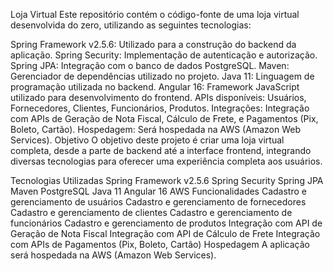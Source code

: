 Loja Virtual
Este repositório contém o código-fonte de uma loja virtual desenvolvida do zero, utilizando as seguintes tecnologias:

Spring Framework v2.5.6: Utilizado para a construção do backend da aplicação.
Spring Security: Implementação de autenticação e autorização.
Spring JPA: Integração com o banco de dados PostgreSQL.
Maven: Gerenciador de dependências utilizado no projeto.
Java 11: Linguagem de programação utilizada no backend.
Angular 16: Framework JavaScript utilizado para desenvolvimento do frontend.
APIs disponíveis: Usuários, Fornecedores, Clientes, Funcionários, Produtos.
Integrações: Integração com APIs de Geração de Nota Fiscal, Cálculo de Frete, e Pagamentos (Pix, Boleto, Cartão).
Hospedagem: Será hospedada na AWS (Amazon Web Services).
Objetivo
O objetivo deste projeto é criar uma loja virtual completa, desde a parte de backend até a interface frontend, integrando diversas tecnologias para oferecer uma experiência completa aos usuários.

Tecnologias Utilizadas
Spring Framework v2.5.6
Spring Security
Spring JPA
Maven
PostgreSQL
Java 11
Angular 16
AWS
Funcionalidades
Cadastro e gerenciamento de usuários
Cadastro e gerenciamento de fornecedores
Cadastro e gerenciamento de clientes
Cadastro e gerenciamento de funcionários
Cadastro e gerenciamento de produtos
Integração com API de Geração de Nota Fiscal
Integração com API de Cálculo de Frete
Integração com APIs de Pagamentos (Pix, Boleto, Cartão)
Hospedagem
A aplicação será hospedada na AWS (Amazon Web Services).
